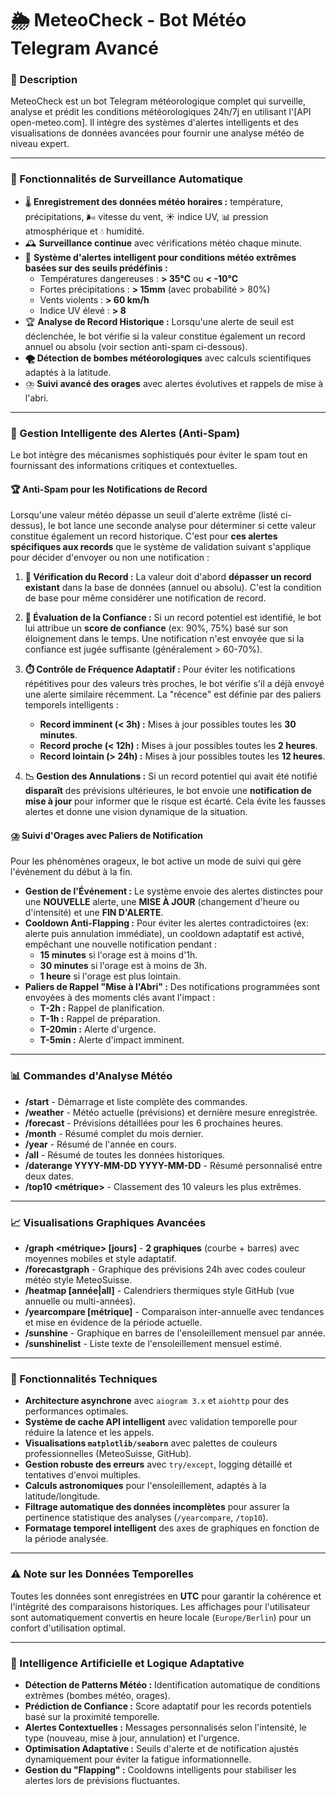 # 🌦 MeteoCheck - Bot Météo Telegram Avancé

### 📌 Description
MeteoCheck est un bot Telegram météorologique complet qui surveille, analyse et prédit les conditions météorologiques 24h/7j en utilisant l'[API open-meteo.com]. Il intègre des systèmes d'alertes intelligents et des visualisations de données avancées pour fournir une analyse météo de niveau expert.

---

### 🔄 Fonctionnalités de Surveillance Automatique
* 🌡️ **Enregistrement des données météo horaires :** température, précipitations, 🌬️ vitesse du vent, ☀️ indice UV, 📊 pression atmosphérique et 💧 humidité.
* 🕰️ **Surveillance continue** avec vérifications météo chaque minute.
* 🚨 **Système d'alertes intelligent pour conditions météo extrêmes basées sur des seuils prédéfinis :**
  *   Températures dangereuses : **> 35°C** ou **< -10°C**
  *   Fortes précipitations : **> 15mm** (avec probabilité > 80%)
  *   Vents violents : **> 60 km/h**
  *   Indice UV élevé : **> 8**
* 🏆 **Analyse de Record Historique :** Lorsqu'une alerte de seuil est déclenchée, le bot vérifie si la valeur constitue également un record annuel ou absolu (voir section anti-spam ci-dessous).
* **🌪️ Détection de bombes météorologiques** avec calculs scientifiques adaptés à la latitude.
* ⛈️ **Suivi avancé des orages** avec alertes évolutives et rappels de mise à l'abri.

---

### 🧠 Gestion Intelligente des Alertes (Anti-Spam)

Le bot intègre des mécanismes sophistiqués pour éviter le spam tout en fournissant des informations critiques et contextuelles.

#### 🏆 Anti-Spam pour les Notifications de Record

Lorsqu'une valeur météo dépasse un seuil d'alerte extrême (listé ci-dessus), le bot lance une seconde analyse pour déterminer si cette valeur constitue également un record historique. C'est pour **ces alertes spécifiques aux records** que le système de validation suivant s'applique pour décider d'envoyer ou non une notification :

1.  **🥇 Vérification du Record :** La valeur doit d'abord **dépasser un record existant** dans la base de données (annuel ou absolu). C'est la condition de base pour même considérer une notification de record.

2.  **🧠 Évaluation de la Confiance :** Si un record potentiel est identifié, le bot lui attribue un **score de confiance** (ex: 90%, 75%) basé sur son éloignement dans le temps. Une notification n'est envoyée que si la confiance est jugée suffisante (généralement > 60-70%).

3.  **⏱️ Contrôle de Fréquence Adaptatif :** Pour éviter les notifications répétitives pour des valeurs très proches, le bot vérifie s'il a déjà envoyé une alerte similaire récemment. La "récence" est définie par des paliers temporels intelligents :
    *   **Record imminent (< 3h) :** Mises à jour possibles toutes les **30 minutes**.
    *   **Record proche (< 12h) :** Mises à jour possibles toutes les **2 heures**.
    *   **Record lointain (> 24h) :** Mises à jour possibles toutes les **12 heures**.

4.  **📉 Gestion des Annulations :** Si un record potentiel qui avait été notifié **disparaît** des prévisions ultérieures, le bot envoie une **notification de mise à jour** pour informer que le risque est écarté. Cela évite les fausses alertes et donne une vision dynamique de la situation.

#### ⛈️ Suivi d'Orages avec Paliers de Notification
Pour les phénomènes orageux, le bot active un mode de suivi qui gère l'événement du début à la fin.

*   **Gestion de l'Événement :** Le système envoie des alertes distinctes pour une **NOUVELLE** alerte, une **MISE À JOUR** (changement d'heure ou d'intensité) et une **FIN D'ALERTE**.
*   **Cooldown Anti-Flapping :** Pour éviter les alertes contradictoires (ex: alerte puis annulation immédiate), un cooldown adaptatif est activé, empêchant une nouvelle notification pendant :
    *   **15 minutes** si l'orage est à moins d'1h.
    *   **30 minutes** si l'orage est à moins de 3h.
    *   **1 heure** si l'orage est plus lointain.
*   **Paliers de Rappel "Mise à l'Abri" :** Des notifications programmées sont envoyées à des moments clés avant l'impact :
    *   **T-2h :** Rappel de planification.
    *   **T-1h :** Rappel de préparation.
    *   **T-20min :** Alerte d'urgence.
    *   **T-5min :** Alerte d'impact imminent.

---

### 📊 Commandes d'Analyse Météo
*   **/start** - Démarrage et liste complète des commandes.
*   **/weather** - Météo actuelle (prévisions) et dernière mesure enregistrée.
*   **/forecast** - Prévisions détaillées pour les 6 prochaines heures.
*   **/month** - Résumé complet du mois dernier.
*   **/year** - Résumé de l'année en cours.
*   **/all** - Résumé de toutes les données historiques.
*   **/daterange YYYY-MM-DD YYYY-MM-DD** - Résumé personnalisé entre deux dates.
*   **/top10 <métrique>** - Classement des 10 valeurs les plus extrêmes.

---

### 📈 Visualisations Graphiques Avancées
*   **/graph <métrique> [jours]** - **2 graphiques** (courbe + barres) avec moyennes mobiles et style adaptatif.
*   **/forecastgraph** - Graphique des prévisions 24h avec codes couleur météo style MeteoSuisse.
*   **/heatmap [année|all]** - Calendriers thermiques style GitHub (vue annuelle ou multi-années).
*   **/yearcompare [métrique]** - Comparaison inter-annuelle avec tendances et mise en évidence de la période actuelle.
*   **/sunshine** - Graphique en barres de l'ensoleillement mensuel par année.
*   **/sunshinelist** - Liste texte de l'ensoleillement mensuel estimé.

---

### 🚀 Fonctionnalités Techniques
*   **Architecture asynchrone** avec `aiogram 3.x` et `aiohttp` pour des performances optimales.
*   **Système de cache API intelligent** avec validation temporelle pour réduire la latence et les appels.
*   **Visualisations `matplotlib/seaborn`** avec palettes de couleurs professionnelles (MeteoSuisse, GitHub).
*   **Gestion robuste des erreurs** avec `try/except`, logging détaillé et tentatives d'envoi multiples.
*   **Calculs astronomiques** pour l'ensoleillement, adaptés à la latitude/longitude.
*   **Filtrage automatique des données incomplètes** pour assurer la pertinence statistique des analyses (`/yearcompare`, `/top10`).
*   **Formatage temporel intelligent** des axes de graphiques en fonction de la période analysée.

---

### ⚠️ Note sur les Données Temporelles
Toutes les données sont enregistrées en **UTC** pour garantir la cohérence et l'intégrité des comparaisons historiques. Les affichages pour l'utilisateur sont automatiquement convertis en heure locale (`Europe/Berlin`) pour un confort d'utilisation optimal.

---

### 🧠 Intelligence Artificielle et Logique Adaptative
*   **Détection de Patterns Météo :** Identification automatique de conditions extrêmes (bombes météo, orages).
*   **Prédiction de Confiance :** Score adaptatif pour les records potentiels basé sur la proximité temporelle.
*   **Alertes Contextuelles :** Messages personnalisés selon l'intensité, le type (nouveau, mise à jour, annulation) et l'urgence.
*   **Optimisation Adaptative :** Seuils d'alerte et de notification ajustés dynamiquement pour éviter la fatigue informationnelle.
*   **Gestion du "Flapping" :** Cooldowns intelligents pour stabiliser les alertes lors de prévisions fluctuantes.

